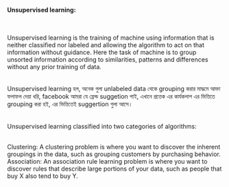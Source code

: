 
<strong> Unsupervised learning:</strong>
<br><br><br>

Unsupervised learning is the training of machine using information that is neither classified nor labeled and allowing the algorithm to act on that information without guidance. Here the task of machine is to group unsorted information according to similarities, patterns and differences without any prior training of data. 
<br><br><br>
Unsupervised learning হল, অনেক গুলা unlabeled data থেকে grouping করার মাদ্ধমে আক্তা ফলাফল দেয়া
ধরি, facebook আমরা যে ফ্রেন্ড suggetion পাই, এখানে প্রত্তেক এর কার্যকলাপ এর ভিত্তিতে grouping করা হই, এর ভিত্তিতেই suggertion গুলা আসে। 
 <br> <br> <br>
 Unsupervised learning classified into two categories of algorithms: <br><br>
 

Clustering: A clustering problem is where you want to discover the inherent groupings in the data, such as grouping customers by purchasing behavior.
Association: An association rule learning problem is where you want to discover rules that describe large portions of your data, such as people that buy X also tend to buy Y.
<br><br>